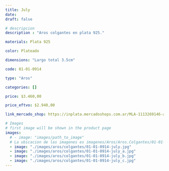 ```yaml
---
title: July
date: 
draft: false

# descripcion
description : "Aros colgantes en plata 925."

materials: Plata 925

color: Plateado

dimensions: "Largo total 3.5cm"

code: 01-01-0914

type: "Aros"

categories: []

price: $3.460,00

price_eftvo: $2.940,00

link_mercado_shop: https://inplata.mercadoshops.com.ar/MLA-1113269146-aros-de-plata-925-colgantes-july-_JM

# Images
# first image will be shown in the product page
images:
  # - image: "images/path_to_image"
  # La ubicacion de las imagenes es imagenes/Aros/Aros.Colgantes/01-01-0914-july
  - image: "./images/aros/colgantes/01-01-0914-july.jpg"
  - image: "./images/aros/colgantes/01-01-0914-july_a.jpg"
  - image: "./images/aros/colgantes/01-01-0914-july_b.jpg"
  - image: "./images/aros/colgantes/01-01-0914-july_c.jpg"
---
```

